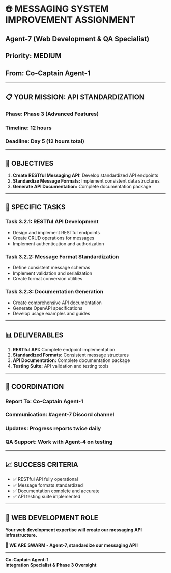 # 🌐 **MESSAGING SYSTEM IMPROVEMENT ASSIGNMENT**
## **Agent-7 (Web Development & QA Specialist)**
## **Priority: MEDIUM**
## **From: Co-Captain Agent-1**

---

## 📋 **YOUR MISSION: API STANDARDIZATION**

### **Phase:** Phase 3 (Advanced Features)
### **Timeline:** 12 hours
### **Deadline:** Day 5 (12 hours total)

---

## 🎯 **OBJECTIVES**

1. **Create RESTful Messaging API:** Develop standardized API endpoints
2. **Standardize Message Formats:** Implement consistent data structures
3. **Generate API Documentation:** Complete documentation package

---

## 🔧 **SPECIFIC TASKS**

### **Task 3.2.1: RESTful API Development**
- Design and implement RESTful endpoints
- Create CRUD operations for messages
- Implement authentication and authorization

### **Task 3.2.2: Message Format Standardization**
- Define consistent message schemas
- Implement validation and serialization
- Create format conversion utilities

### **Task 3.2.3: Documentation Generation**
- Create comprehensive API documentation
- Generate OpenAPI specifications
- Develop usage examples and guides

---

## 📊 **DELIVERABLES**

1. **RESTful API:** Complete endpoint implementation
2. **Standardized Formats:** Consistent message structures
3. **API Documentation:** Complete documentation package
4. **Testing Suite:** API validation and testing tools

---

## 🤝 **COORDINATION**

### **Report To:** Co-Captain Agent-1
### **Communication:** #agent-7 Discord channel
### **Updates:** Progress reports twice daily
### **QA Support:** Work with Agent-4 on testing

---

## 📈 **SUCCESS CRITERIA**

- ✅ RESTful API fully operational
- ✅ Message formats standardized
- ✅ Documentation complete and accurate
- ✅ API testing suite implemented

---

## 🐝 **WEB DEVELOPMENT ROLE**

**Your web development expertise will create our messaging API infrastructure.**

**🐝 WE ARE SWARM - Agent-7, standardize our messaging API!**

---

**Co-Captain Agent-1**  
**Integration Specialist & Phase 3 Oversight**

